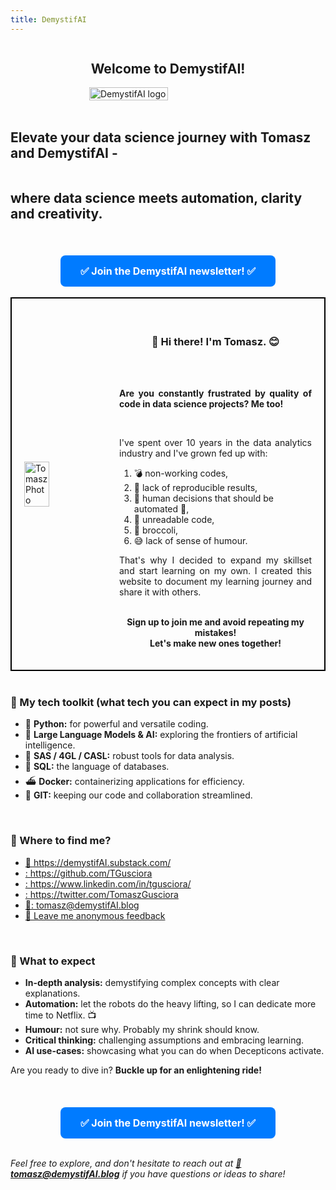 ```yaml
---
title: DemystifAI
---
```

<div style="display: flex; justify-content: center; align-items: center;">
<h2><strong>Welcome to DemystifAI!</strong></h2><br>
</div>
<div style="display: flex; justify-content: center; align-items: center;">
<br>
<img src="../../../assets/images/Logo_DemystifAI.png" alt="DemystifAI logo" width="50%" height="auto">
</div>
<br>
<div style="display: flex; justify-content: center; align-items: center;">
<h2><strong>Elevate your data science journey with Tomasz and DemystifAI -</strong></h2><br>
</div>
<div style="display: flex; justify-content: center; align-items: center;">
<h2><strong>where data science meets automation, clarity and creativity.</strong></h2>
</div>
<br>
<div style="text-align: center; margin-top: 20px;">
    <a href="https://dashboard.mailerlite.com/forms/908065/118486564530554788/share" target="_blank" style="background-color: #007BFF; color: white; padding: 15px 32px; text-align: center; text-decoration: none; display: inline-block; font-size: 16px; border-radius: 8px;">
        <strong>✅ Join the DemystifAI newsletter! ✅</strong>
    </a>
</div>
<br>
<div style="display: flex; justify-content: center; align-items: center; border: 2px solid black; padding: 20px;">
 <img src="../../../assets/images/my_photo.jpg" alt="Tomasz Photo" style="width: 30%; margin-right: 20px;">
 <div style="width: 70%;">
<div style="display: flex; justify-content: center; align-items: center;">  
<h3><p style="text-align: center;"><strong>👋 Hi there! I'm Tomasz. 😊</strong></p></h3>
</div>
<br>
<p style="text-align: justify;"><strong>Are you constantly frustrated by quality of code in data science projects? Me too!</strong></p><br>
<p style="text-align: justify;">I've spent over 10 years in the data analytics industry and I've grown fed up with:<br></p>
<ol type="1">
<li> 💣 non-working codes, </li>
<li> 🔄 lack of reproducible results, </li>
<li> 👷 human decisions that should be automated 🤖, </li>
<li> 🔮 unreadable code, </li>
<li> 🥦 broccoli, </li>
<li> 😅 lack of sense of humour. </li>
</ol>
<p style="text-align: justify;">That's why I decided to expand my skillset and start learning on my own. I created this website to document my learning journey and share it with others. <br><br> </p>
<p style="text-align: center;"><strong>Sign up to join me and avoid repeating my mistakes!<br> Let's make new ones together!</strong></p>
</div>
</div>
<br>
<h3><strong>🔧 My tech toolkit (what tech you can expect in my posts)</strong></h3>   
<ul>
  <li>🐍 <strong>Python:</strong> for powerful and versatile coding.</li>
  <li>🤖 <strong>Large Language Models & AI:</strong> exploring the frontiers of artificial intelligence.</li>
  <li>🦾 <strong>SAS / 4GL / CASL:</strong> robust tools for data analysis.</li>
  <li>🏫 <strong>SQL:</strong> the language of databases.</li>
  <li>⛴️ <strong>Docker:</strong> containerizing applications for efficiency.</li>
  <li>📑 <strong>GIT:</strong> keeping our code and collaboration streamlined.</li>
</ul>
<br>
<h3><strong>🔎 Where to find me?</strong></h3>
<link rel="stylesheet" href="https://cdnjs.cloudflare.com/ajax/libs/font-awesome/6.0.0-beta3/css/all.min.css">
<ul>
<li><a href="https://demystifAI.substack.com/" target="_blank">📑 https://demystifAI.substack.com/</a></li>
<li><a href="https://github.com/TGusciora" target="_blank"><i class="fab fa-github"></i>: https://github.com/TGusciora</a></li>
<li><a href="https://www.linkedin.com/in/tgusciora/" target="_blank"><i class="fab fa-linkedin"></i>: https://www.linkedin.com/in/tgusciora/</a></li>
<li><a href="https://twitter.com/TomaszGusciora" target="_blank"><i class="fab fa-twitter-square"></i>: https://twitter.com/TomaszGusciora</a></li>
<li><a href="mailto:tomasz@demystifAI.blog" target="_blank">📩: tomasz@demystifAI.blog</a></li> 
<li><a href="https://www.admonymous.co/demystifai" target="_blank">📩 Leave me anonymous feedback</a></li> 
</ul>
<br> 
<h3><strong>🚀 What to expect</strong></h3>  
<ul>
  <li><strong>In-depth analysis:</strong> demystifying complex concepts with clear explanations.</li>
  <li><strong>Automation:</strong> let the robots do the heavy lifting, so I can dedicate more time to Netflix. 📺</li>
  <li><strong>Humour:</strong> not sure why. Probably my shrink should know.</li>
  <li><strong>Critical thinking:</strong> challenging assumptions and embracing learning.</li>
  <li><strong>AI use-cases:</strong> showcasing what you can do when Decepticons activate.</li>
</ul>
<p>Are you ready to dive in? <strong>Buckle up for an enlightening ride!</strong></p>  
<br>
<div style="text-align: center; margin-top: 20px;">
    <a href="https://dashboard.mailerlite.com/forms/908065/118486564530554788/share" target="_blank" style="background-color: #007BFF; color: white; padding: 15px 32px; text-align: center; text-decoration: none; display: inline-block; font-size: 16px; border-radius: 8px;">
        <strong>✅ Join the DemystifAI newsletter! ✅</strong>
    </a>
</div>
<br>
<p><em>Feel free to explore, and don't hesitate to reach out at <strong><a href="mailto:tomasz@demystifAI.blog" target="_blank">📩tomasz@demystifAI.blog</a></strong> if you have questions or ideas to share!</em></p>